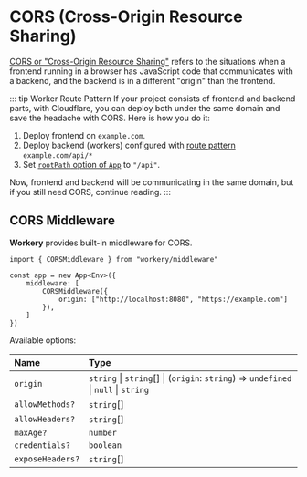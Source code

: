 # CORS (Cross-Origin Resource Sharing)

[CORS or "Cross-Origin Resource Sharing"](https://developer.mozilla.org/en-US/docs/Web/HTTP/CORS) refers to the situations when a frontend running in a browser has JavaScript code that communicates with a backend, and the backend is in a different "origin" than the frontend.

::: tip Worker Route Pattern
If your project consists of frontend and backend parts, with Cloudflare, you can deploy both under the same domain and save the headache with CORS. Here is how you do it:

1. Deploy frontend on `example.com`.
2. Deploy backend (workers) configured with [route pattern](https://developers.cloudflare.com/workers/configuration/routing/routes/#set-up-a-route-in-wranglertoml) `example.com/api/*`
3. Set [`rootPath` option of `App`](./app-router-options.md#app-options) to `"/api"`.

Now, frontend and backend will be communicating in the same domain, but if you still need CORS, continue reading.
:::

## CORS Middleware

**Workery** provides built-in middleware for CORS.

```ts{5-7}
import { CORSMiddleware } from "workery/middleware"

const app = new App<Env>({
	middleware: [
		CORSMiddleware({
            origin: ["http://localhost:8080", "https://example.com"]
        }),
	]
})
```

Available options:

| Name | Type |
| :------ | :------ |
| `origin` | `string` \| `string`[] \| (`origin`: `string`) => `undefined` \| ``null`` \| `string` |
| `allowMethods?` | `string`[] |
| `allowHeaders?` | `string`[] |
| `maxAge?` | `number` |
| `credentials?` | `boolean` |
| `exposeHeaders?` | `string`[] |
